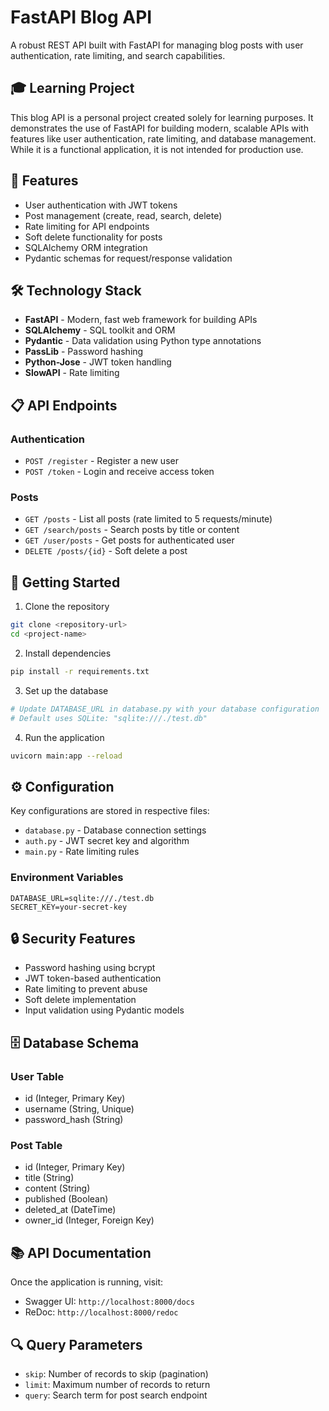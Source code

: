 # FastAPI Blog API

A robust REST API built with FastAPI for managing blog posts with user authentication, rate limiting, and search capabilities.

## 🎓 Learning Project

This blog API is a personal project created solely for learning purposes. It demonstrates the use of FastAPI for building modern, scalable APIs with features like user authentication, rate limiting, and database management. While it is a functional application, it is not intended for production use.


## 🚀 Features

* User authentication with JWT tokens
* Post management (create, read, search, delete)
* Rate limiting for API endpoints
* Soft delete functionality for posts
* SQLAlchemy ORM integration
* Pydantic schemas for request/response validation

## 🛠️ Technology Stack

* **FastAPI** - Modern, fast web framework for building APIs
* **SQLAlchemy** - SQL toolkit and ORM
* **Pydantic** - Data validation using Python type annotations
* **PassLib** - Password hashing
* **Python-Jose** - JWT token handling
* **SlowAPI** - Rate limiting

## 📋 API Endpoints

### Authentication
* `POST /register` - Register a new user
* `POST /token` - Login and receive access token

### Posts
* `GET /posts` - List all posts (rate limited to 5 requests/minute)
* `GET /search/posts` - Search posts by title or content
* `GET /user/posts` - Get posts for authenticated user
* `DELETE /posts/{id}` - Soft delete a post

## 🚦 Getting Started

1. Clone the repository
```bash
git clone <repository-url>
cd <project-name>
```

2. Install dependencies
```bash
pip install -r requirements.txt
```

3. Set up the database
```bash
# Update DATABASE_URL in database.py with your database configuration
# Default uses SQLite: "sqlite:///./test.db"
```

4. Run the application
```bash
uvicorn main:app --reload
```

## ⚙️ Configuration

Key configurations are stored in respective files:

* `database.py` - Database connection settings
* `auth.py` - JWT secret key and algorithm
* `main.py` - Rate limiting rules

### Environment Variables
```
DATABASE_URL=sqlite:///./test.db
SECRET_KEY=your-secret-key
```

## 🔒 Security Features

* Password hashing using bcrypt
* JWT token-based authentication
* Rate limiting to prevent abuse
* Soft delete implementation
* Input validation using Pydantic models

## 🗄️ Database Schema

### User Table
* id (Integer, Primary Key)
* username (String, Unique)
* password_hash (String)

### Post Table
* id (Integer, Primary Key)
* title (String)
* content (String)
* published (Boolean)
* deleted_at (DateTime)
* owner_id (Integer, Foreign Key)

## 📚 API Documentation

Once the application is running, visit:
* Swagger UI: `http://localhost:8000/docs`
* ReDoc: `http://localhost:8000/redoc`

## 🔍 Query Parameters

* `skip`: Number of records to skip (pagination)
* `limit`: Maximum number of records to return
* `query`: Search term for post search endpoint
